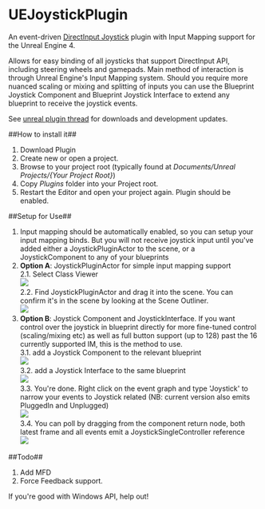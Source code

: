 UEJoystickPlugin
====================

An event-driven [DirectInput Joystick](http://msdn.microsoft.com/en-gb/library/windows/desktop/ee418273) plugin with Input Mapping support for the Unreal Engine 4.

Allows for easy binding of all joysticks that support DirectInput API, including steering wheels and gamepads. Main method of interaction is through Unreal Engine's Input Mapping system. Should you require more nuanced scaling or mixing and splitting of inputs you can use the Blueprint Joystick Component and Blueprint Joystick Interface to extend any blueprint to receive the joystick events.

See [unreal plugin thread](https://forums.unrealengine.com/showthread.php?51237-Joystick-Plugin) for downloads and development updates.

##How to install it##

1. Download Plugin
2. Create new or open a project.
3. Browse to your project root (typically found at *Documents/Unreal Projects/{Your Project Root}*)
4. Copy *Plugins* folder into your Project root.
5. Restart the Editor and open your project again. Plugin should be enabled.

##Setup for Use##

<ol>
<li> Input mapping should be automatically enabled, so you can setup your input mapping binds. But you will not receive joystick input until you've added either a JoystickPluginActor to the scene, or a JoystickComponent to any of your blueprints
<li> <b>Option A</b>: JoystickPluginActor for simple input mapping support
<br>2.1. Select Class Viewer
<br><img src="http://i.imgur.com/YEzVwWt.png">
<br>2.2. Find JoystickPluginActor and drag it into the scene. You can confirm it's in the scene by looking at the Scene Outliner.
<br><img src="http://i.imgur.com/trBbvbU.png">
<br>
<li><b>Option B</b>: Joystick Component and JoystickInterface. If you want control over the joystick in blueprint directly for more fine-tuned control (scaling/mixing etc) as well as full button support (up to 128) past the 16 currently supported IM, this is the method to use.
<br>3.1. add a Joystick Component to the relevant blueprint
<br><img src="http://i.imgur.com/D9p2Ehb.png">
<br>3.2. add a Joystick Interface to the same blueprint
<br><img src="http://i.imgur.com/yd5Us2I.png">
<br>3.3. You're done. Right click on the event graph and type 'Joystick' to narrow your events to Joystick related (NB: current version also emits PluggedIn and Unplugged)
<br><img src="http://i.imgur.com/h3cxZ2L.png">
<br>3.4. You can poll by dragging from the component return node, both latest frame and all events emit a JoystickSingleController reference
<br><img src="http://i.imgur.com/T7zzOdT.png">
</ol>

##Todo##
1. Add MFD
2. Force Feedback support. 

If you're good with Windows API, help out!